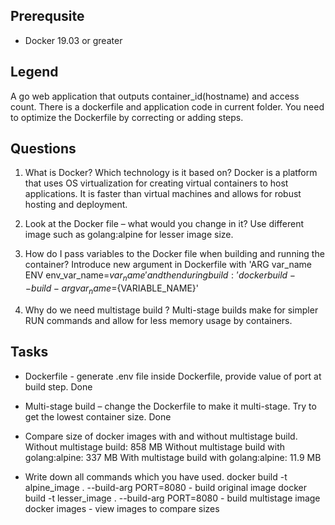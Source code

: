 ## Prerequsite

* Docker 19.03 or greater

## Legend

A go web application that outputs container_id(hostname) and access count.
There is a dockerfile and application code in current folder.
You need to optimize the Dockerfile by correcting or adding steps.

## Questions

1. What is Docker? Which technology is it based on?
Docker is a platform that uses OS virtualization for creating virtual containers to host applications. It is faster than virtual machines and allows for robust hosting and deployment.

2. Look at the Docker file – what would you change in it?
Use different image such as golang:alpine for lesser image size.

3. How do I pass variables to the Docker file when building and running the container?
Introduce new argument in Dockerfile with 'ARG var_name ENV env_var_name=$var_name' and then during build: 'docker build --build-arg var_name=${VARIABLE_NAME}'

4. Why do we need multistage build ?
Multi-stage builds make for simpler RUN commands and allow for less memory usage by containers.

## Tasks

* Dockerfile - generate .env file inside Dockerfile, provide value of port at build step.
Done

* Multi-stage build – change the Dockerfile to make it multi-stage. Try to get the lowest container size.
Done

* Compare size of docker images with and without multistage build.
Without multistage build: 858 MB
Without multistage build with golang:alpine: 337 MB
With multistage build with golang:alpine: 11.9 MB

* Write down all commands which you have used.
docker build -t alpine_image . --build-arg PORT=8080 	- build original image
docker build -t lesser_image . --build-arg PORT=8080 	- build multistage image
docker images                                        	- view images to compare sizes
